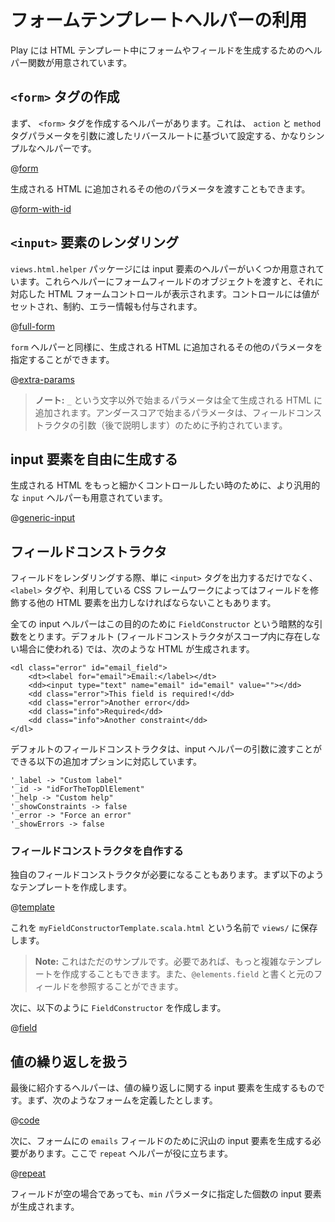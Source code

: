 <!--- Copyright (C) 2009-2015 Typesafe Inc. <http://www.typesafe.com> -->
<!--
# Form template helpers
-->
# フォームテンプレートヘルパーの利用

<!--
Play provides several helpers to help you render form fields in HTML templates.
-->
Play には HTML テンプレート中にフォームやフィールドを生成するためのヘルパー関数が用意されています。

<!--
## Creating a `<form>` tag
-->
## `<form>` タグの作成

<!--
The first helper creates the `<form>` tag. It is a pretty simple helper that automatically sets the `action` and `method` tag parameters according to the reverse route you pass in:
-->
まず、 `<form>` タグを作成するヘルパーがあります。これは、 `action` と `method` タグパラメータを引数に渡したリバースルートに基づいて設定する、かなりシンプルなヘルパーです。

@[form](code/javaguide/forms/helpers.scala.html)

<!--
You can also pass an extra set of parameters that will be added to the generated HTML:
-->
生成される HTML に追加されるその他のパラメータを渡すこともできます。

@[form-with-id](code/javaguide/forms/helpers.scala.html)

<!--
## Rendering an `<input>` element
-->
## `<input>` 要素のレンダリング

<!--
There are several input helpers in the `views.html.helper` package. You feed them with a form field, and they display the corresponding HTML form control, with a populated value, constraints and errors:
-->
`views.html.helper` パッケージには input 要素のヘルパーがいくつか用意されています。これらヘルパーにフォームフィールドのオブジェクトを渡すと、それに対応した HTML フォームコントロールが表示されます。コントロールには値がセットされ、制約、エラー情報も付与されます。

@[full-form](code/javaguide/forms/fullform.scala.html)

<!--
As for the `form` helper, you can specify an extra set of parameters that will be added to the generated HTML:
-->
`form` ヘルパーと同様に、生成される HTML に追加されるその他のパラメータを指定することができます。

@[extra-params](code/javaguide/forms/helpers.scala.html)

<!--
> **Note:** All extra parameters will be added to the generated HTML, except for ones whose name starts with the `_` character. Arguments starting with an underscore are reserved for field constructor argument (which we will see later).
-->
> **ノート:** `_` という文字以外で始まるパラメータは全て生成される HTML に追加されます。アンダースコアで始まるパラメータは、フィールドコンストラクタの引数（後で説明します）のために予約されています。

<!--
## Handling HTML input creation yourself
-->
## input 要素を自由に生成する

<!--
There is also a more generic `input` helper that let you code the desired HTML result:
-->
生成される HTML をもっと細かくコントロールしたい時のために、より汎用的な `input` ヘルパーも用意されています。

@[generic-input](code/javaguide/forms/helpers.scala.html)

<!--
## Field constructors
-->
## フィールドコンストラクタ

<!--
A rendered field does not only consist of an `<input>` tag, but may also need a `<label>` and a bunch of other tags used by your CSS framework to decorate the field.
-->
フィールドをレンダリングする際、単に `<input>` タグを出力するだけでなく、`<label>` タグや、利用している CSS フレームワークによってはフィールドを修飾する他の HTML 要素を出力しなければならないこともあります。

<!--
All input helpers take an implicit `FieldConstructor` that handles this part. The default one (used if there are no other field constructors available in the scope), generates HTML like:
-->
全ての input ヘルパーはこの目的のために `FieldConstructor` という暗黙的な引数をとります。デフォルト (フィールドコンストラクタがスコープ内に存在しない場合に使われる) では、次のような HTML が生成されます。

```
<dl class="error" id="email_field">
    <dt><label for="email">Email:</label></dt>
    <dd><input type="text" name="email" id="email" value=""></dd>
    <dd class="error">This field is required!</dd>
    <dd class="error">Another error</dd>
    <dd class="info">Required</dd>
    <dd class="info">Another constraint</dd>
</dl>
```

<!--
This default field constructor supports additional options you can pass in the input helper arguments:
-->
デフォルトのフィールドコンストラクタは、input ヘルパーの引数に渡すことができる以下の追加オプションに対応しています。

```
'_label -> "Custom label"
'_id -> "idForTheTopDlElement"
'_help -> "Custom help"
'_showConstraints -> false
'_error -> "Force an error"
'_showErrors -> false
```

<!--
### Writing your own field constructor
-->
### フィールドコンストラクタを自作する

<!--
Often you will need to write your own field constructor. Start by writing a template like:
-->
独自のフィールドコンストラクタが必要になることもあります。まず以下のようなテンプレートを作成します。

@[template](code/javaguide/forms/myFieldConstructorTemplate.scala.html)

<!--
Save it in `views/` and name `myFieldConstructorTemplate.scala.html`
-->
これを `myFieldConstructorTemplate.scala.html` という名前で `views/` に保存します。

<!--
> **Note:** This is just a sample. You can make it as complicated as you need. You have also access to the original field using `@elements.field`.
-->
> **Note:** これはただのサンプルです。必要であれば、もっと複雑なテンプレートを作成することもできます。また、`@elements.field` と書くと元のフィールドを参照することができます。

<!--
Now create a `FieldConstructor` somewhere, using:
-->
次に、以下のように `FieldConstructor` を作成します。

@[field](code/javaguide/forms/withFieldConstructor.scala.html)

<!--
## Handling repeated values
-->
## 値の繰り返しを扱う

<!--
The last helper makes it easier to generate inputs for repeated values. Suppose you have this kind of form definition:
-->
最後に紹介するヘルパーは、値の繰り返しに関する input 要素を生成するものです。まず、次のようなフォームを定義したとします。

@[code](code/javaguide/forms/html/UserForm.java)

<!--
Now you have to generate as many inputs for the `emails` field as the form contains. Just use the `repeat` helper for that:
-->
次に、フォームにの `emails` フィールドのために沢山の input 要素を生成する必要があります。ここで `repeat` ヘルパーが役に立ちます。

@[repeat](code/javaguide/forms/helpers.scala.html)

<!--
Use the `min` parameter to display a minimum number of fields, even if the corresponding form data are empty.
-->
フィールドが空の場合であっても、`min` パラメータに指定した個数の input 要素が生成されます。
